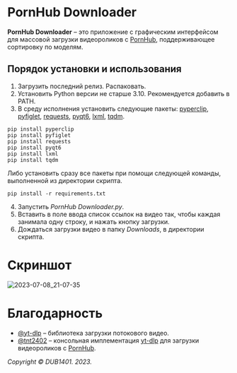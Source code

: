 # PornHub Downloader
**PornHub Downloader** – это приложение с графическим интерфейсом для массовой загрузки видеороликов с [PornHub](https://rt.pornhub.com/), поддерживающее сортировку по моделям.

## Порядок установки и использования
1. Загрузить последний релиз. Распаковать.
2. Установить Python версии не старше 3.10. Рекомендуется добавить в PATH.
3. В среду исполнения установить следующие пакеты: [pyperclip](https://github.com/asweigart/pyperclip), [pyfiglet](https://github.com/pwaller/pyfiglet), [requests](https://github.com/psf/requests), [pyqt6](https://www.riverbankcomputing.com/software/pyqt/), [lxml](https://github.com/lxml/lxml), [tqdm](https://github.com/tqdm/tqdm).
```
pip install pyperclip
pip install pyfiglet
pip install requests
pip install pyqt6
pip install lxml
pip install tqdm
```
Либо установить сразу все пакеты при помощи следующей команды, выполненной из директории скрипта.
```
pip install -r requirements.txt
```
4. Запустить _PornHub Downloader.py_.
5. Вставить в поле ввода список ссылок на видео так, чтобы каждая занимала одну строку, и нажать кнопку загрузки.
6. Дождаться загрузки видео в  папку _Downloads_, в директории скрипта.

# Скриншот
![2023-07-08_21-07-35](https://github.com/DUB1401/RemangaParser/assets/40277356/741e9019-dc84-489d-908a-294e3290c979)

# Благодарность
* [@yt-dlp](https://github.com/yt-dlp) – библиотека загрузки потокового видео.
* [@tnt2402](https://github.com/tnt2402) – консольная имплементация [yt-dlp](https://github.com/yt-dlp/yt-dlp) для загрузки видеороликов с [PornHub](https://rt.pornhub.com/).

_Copyright © DUB1401. 2023._